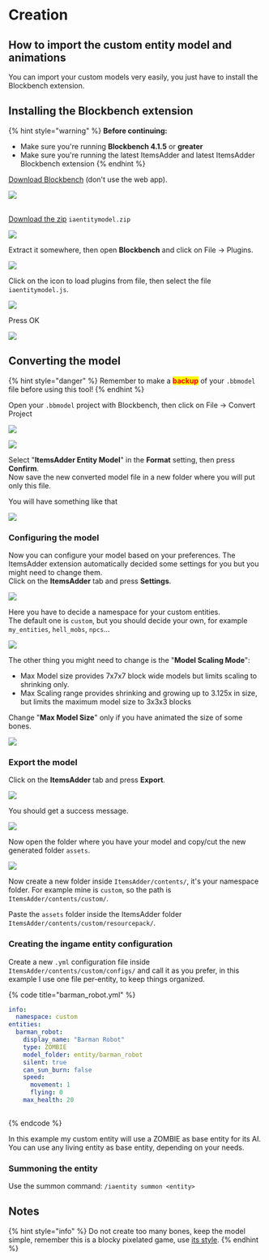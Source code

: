 # Creation

## How to import the custom entity model and animations

You can import your custom models very easily, you just have to install the Blockbench extension.

## Installing the Blockbench extension

{% hint style="warning" %}
**Before continuing:**

* Make sure you're running **Blockbench 4.1.5** or **greater**
* Make sure you're running the latest ItemsAdder and latest ItemsAdder Blockbench extension
{% endhint %}

[Download Blockbench](https://www.blockbench.net/) (don't use the web app).

![](<../../../../.gitbook/assets/image (81).png>)

\
[Download the zip](https://github.com/LoneDev6/itemsadder-entity/releases) `iaentitymodel.zip`

![](<../../../../.gitbook/assets/image (168).png>)

Extract it somewhere, then open **Blockbench** and click on File -> Plugins.

![](<../../../../.gitbook/assets/image (133).png>)

Click on the icon to load plugins from file, then select the file `iaentitymodel.js`.

![](<../../../../.gitbook/assets/image (134).png>)

Press OK

![](<../../../../.gitbook/assets/image (102).png>)

## Converting the model

{% hint style="danger" %}
Remember to make a <mark style="color:red;">**backup**</mark> of your `.bbmodel` file before using this tool!
{% endhint %}

Open your `.bbmodel` project with Blockbench, then click on File -> Convert Project

![](<../../../../.gitbook/assets/image (165).png>)

![](<../../../../.gitbook/assets/image (8).png>)

Select "**ItemsAdder Entity Model**" in the **Format** setting, then press **Confirm**.\
Now save the new converted model file in a new folder where you will put only this file.

You will have something like that

![](<../../../../.gitbook/assets/image (132).png>)

### Configuring the model

Now you can configure your model based on your preferences. The ItemsAdder extension automatically decided some settings for you but you might need to change them.\
Click on the **ItemsAdder** tab and press **Settings**.

![](<../../../../.gitbook/assets/image (170).png>)

Here you have to decide a namespace for your custom entities.\
The default one is `custom`, but you should decide your own, for example `my_entities`, `hell_mobs`, `npcs`...

![](<../../../../.gitbook/assets/image (19).png>)

The other thing you might need to change is the "**Model Scaling Mode**":

* Max Model size provides 7x7x7 block wide models but limits scaling to shrinking only.
* Max Scaling range provides shrinking and growing up to 3.125x in size, but limits the maximum model size to 3x3x3 blocks

Change "**Max Model Size**" only if you have animated the size of some bones.

![](<../../../../.gitbook/assets/image (120).png>)

### Export the model

Click on the **ItemsAdder** tab and press **Export**.

![](<../../../../.gitbook/assets/image (129).png>)

You should get a success message.

![](<../../../../.gitbook/assets/image (16).png>)

Now open the folder where you have your model and copy/cut the new generated folder `assets`.

![](<../../../../.gitbook/assets/image (36).png>)

Now create a new folder inside `ItemsAdder/contents/`, it's your namespace folder. For example mine is `custom`, so the path is `ItemsAdder/contents/custom/`.

Paste the `assets` folder inside the ItemsAdder folder `ItemsAdder/contents/custom/resourcepack/`.

### Creating the ingame entity configuration

Create a new `.yml` configuration file inside `ItemsAdder/contents/custom/configs/` and call it as you prefer, in this example I use one file per-entity, to keep things organized.

{% code title="barman_robot.yml" %}
```yaml
info:
  namespace: custom
entities:
  barman_robot:
    display_name: "Barman Robot"
    type: ZOMBIE
    model_folder: entity/barman_robot
    silent: true
    can_sun_burn: false
    speed:
      movement: 1
      flying: 0
    max_health: 20
      
```
{% endcode %}

In this example my custom entity will use a ZOMBIE as base entity for its AI.\
You can use any living entity as base entity, depending on your needs.

### Summoning the entity

Use the summon command: `/iaentity summon <entity>`

## Notes

{% hint style="info" %}
Do not create too many bones, keep the model simple, remember this is a blocky pixelated game, use [its style](https://github.com/LoneDev6/Wiki-ItemsAdder/blob/master/plugin-usage/adding-content/mobs/advanced-method/broken-reference/README.md).
{% endhint %}
